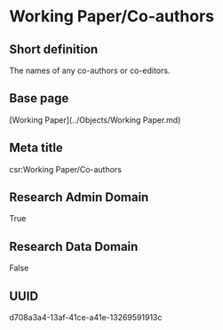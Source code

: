 # Working Paper/Co-authors
## Short definition
The names of any co-authors or co-editors.
## Base page
[Working Paper](../Objects/Working Paper.md)
## Meta title
csr:Working Paper/Co-authors
## Research Admin Domain
True
## Research Data Domain
False
## UUID
d708a3a4-13af-41ce-a41e-13269591913c
